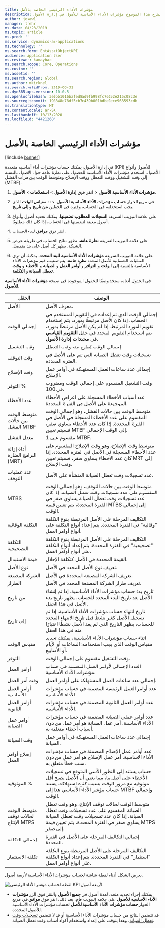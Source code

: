 ```yaml
---
title: ‏‫مؤشرات الأداء الرئيسي‬ الخاصة بالأصل
description: يشرح هذا الموضوع مؤشرات الأداء الأساسية للأصول في إدارة الأصول.
author: josaw1
manager: tfehr
ms.date: 08/23/2019
ms.topic: article
ms.prod: ''
ms.service: dynamics-ax-applications
ms.technology: ''
ms.search.form: EntAssetObjectKPI
audience: Application User
ms.reviewer: kamaybac
ms.search.scope: Core, Operations
ms.custom: ''
ms.assetid: ''
ms.search.region: Global
ms.author: mkirknel
ms.search.validFrom: 2019-08-31
ms.dyn365.ops.version: 10.0.5
ms.openlocfilehash: 3ebbb1016bafed8ad9fb998fc76152e215c08c3e
ms.sourcegitcommit: 199848e78df5cb7c439b001bdbe1ece963593cdb
ms.translationtype: HT
ms.contentlocale: ar-SA
ms.lasthandoff: 10/13/2020
ms.locfileid: "4421268"
---
```

# <a name="asset-kpis"></a>‏‫مؤشرات الأداء الرئيسي‬ الخاصة بالأصل

[!include [banner](../../includes/banner.md)]

 

في إدارة الأصول، يمكنك حساب مؤشرات أداء أساسيه متعددة (KPI) للأصول وأنواع الأصول. استخدم مؤشرات الأداء الأساسية للحصول على نظرة عامة حول الأصول بالنسبة إلى وقت التشغيل ووقت التعطل ووقت الإصلاح ومتوسط الوقت بين مرات الفشل (MTBF).

1. انقر فوق **إدارة الأصول** > **استعلامات** > **الأصول‏‎** > **مؤشرات الأداء الأساسية للأصول**.

2. في مربع الحوار **حساب مؤشرات الأداء الأساسية للأصول**، حدد **مقياس الوقت** الذي يجب استخدامه في الحساب، وفترة في الحقلين **من تاريخ** و **إلى تاريخ**. 

3. على علامة التبويب السريعة **السجلات المطلوب تضمينها**، يمكنك تحديد أصول وأنواع أصول معينة لتضمينها في الحساب، إذا كان ذلك مطلوبًا.

4. انقر فوق **موافق** لبدء الحساب.

5. على علامة التبويب السريعة **نظرة عامة**، تظهر نتائج الحساب في طريقة عرض الشبكة. يظهر كل أصل على بند منفصل.

6. على علامة التبويب السريعة **مؤشرات الأداء الأساسية للبند المحدد**، يمكنك أن ترى العمليات الحسابية للأصل المحدد **نظرة عامة**. يتم تصنيف قيم مؤشرات الأداء الأساسية بالنسبة إلى **الوقت** و **التوافر** و **أوامر العمل** و **الصيانة** و **الأخطاء** و **وقت تعطل الصيانة** و **التكلفة**.

في الجدول أدناه، ستجد وصفًا للحقول الموجودة في صفحة **مؤشرات الأداء الأساسية للأصول**.

| الحقل                   | الوصف                                                                                                                                                                                                                                                                                           |
|-------------------------|-------------------------------------------------------------------------------------------------------------------------------------------------------------------------------------------------------------------------------------------------------------------------------------------------------|
| الأصل                   | معرف الأصل.                                                                                                                                                                                                                                                                                             |
| إجمالي الوقت              | إجمالي الوقت الذي تم إعداده في التقويم المستخدم في الحساب. إذا كان الأصل مرتبطًا بمورد، يتم استخدام تقويم المورد المرتبط. إذا لم يكن الأصل مرتبطًا بمورد، يتم استخدام التقويم المحدد في حقل **التقويم القياسي** في **محددات إدارة الأصول**. |
| وقت التشغيل‬                  | إجمالي الوقت يُطرح منه وقت التعطل                                                                                                                                                                                                                                                                            |
| وقت التوقف                | تسجيلات وقت تعطل الصيانة التي تتم على الأصل في الفترة المحددة.                                                                                                                                                                                                                              |
| وقت الإصلاح             | إجمالي عدد ساعات العمل المستهلكة في أوامر عمل الإصلاح.                                                                                                                                                                                                                                            |
| التوفر %          | وقت التشغيل‬ المقسوم على إجمالي الوقت ومضروب في 100.                                                                                                                                                                                                                                                   |
| عدد الأخطاء        | عدد أسباب الأخطاء المسجلة على اعراض الأخطاء الموجودة على الأصل في الفترة المحددة.                                                                                                                                                                                                             |
| متوسط الوقت بين حالات الفشل MTBF                    | متوسط الوقت بين حالات الفشل، وهو إجمالي الوقت المقسوم على عدد الأخطاء المسجلة في الأصل في الفترة المحددة. إذا كان عدد الأخطاء يساوي صفر، فسيتم تعيين MTBF إلى الوقت الإجمالي.                                                                                                                   |
| معدل الفشل               | 1 مقسوم على MTBF.                                                                                                                                                                                                                                                                                    |
| أداة إزالة البرامج الضارة (MRT)                     | متوسط وقت الإصلاح، وهو وقت الإصلاح المقسوم على عدد الأخطاء المسجلة في الأصل في الفترة المحددة. إذا كان عدد الأخطاء يساوي صفر، فسيتم تعيين MRT إلى وقت الإصلاح.                                                                                                                           |
| عدد عمليات التوقف         | عدد تسجيلات وقت تعطل الصيانة المنشأة على الأصل.                                                                                                                                                                                                                                     |
| MTBS                    | متوسط الوقت بين حالات التوقف، وهو إجمالي الوقت المقسوم على عدد تسجيلات وقت تعطل الصيانة. إذا كان عدد تسجيلات وقت تعطل الصيانة يساوي صفر في الفترة المحددة، يتم تعيين قيمة MTBS إلى إجمالي الوقت.                                                                                      |
| التكلفة الوقائية         | التكاليف المرحلة على الأصل المرتبطة بنوع التكلفة "وقائية" في الفترة المحددة. يتم إعداد أنواع التكلفة على أنواع أوامر العمل.                                                                                                                                                                       |
| التكلفة التصحيحية         | التكاليف المرحلة على الأصل المرتبطة بنوع التكلفة "تصحيحية" في الفترة المحددة. يتم إعداد أنواع التكلفة على أنواع أوامر العمل.                                                                                                                                                                       |
| قيمة الاستبدال       | القيمة المحددة في الأصل كتكلفة الإحلال.                                                                                                                                                                                                                                                  |
| نوع الأصل             | تعريف نوع الأصل المحدد في الأصل.                                                                                                                                                                                                                                             |
| الشركة المصنعة           | تعريف الشركة المصنعة المحددة في الأصل.                                                                                                                                                                                                                                                 |
| الطراز                   | تعريف طراز الشركة المصنعة المحدد في الأصل.                                                                                                                                                                                                                                           |
| من تاريخ               | تاريخ بدء حساب مؤشرات الأداء الأساسية. إذا تم إنشاء الأصل بعد تاريخ البدء المحدد للحساب، يظهر تاريخ بدء الأصل في هذا الحقل.                                                                                                                                  |
| إلى تاريخ                 | تاريخ انتهاء حساب مؤشرات الأداء الأساسية. إذا تم تسجيل الأصل كغير نشط قبل تاريخ الانتهاء المحدد للحساب، يظهر التاريخ الذي لم يعد الأصل نشطًا اعتبارًا منه في هذا الحقل.                                                                                               |
| مقياس الوقت              | اثناء حساب مؤشرات الأداء الأساسية، يمكنك تحديد مقياس الوقت الذي يجب استخدامه: الساعات أو الأيام أو الأسابيع.                                                                                                                                                                                                            |
| التوفر            | وقت التشغيل مقسوم على إجمالي الوقت.                                                                                                                                                                                                                                                                         |
| أوامر العمل             | العدد الإجمالي لأوامر العمل المضمنة في حساب مؤشرات الأداء الأساسية.                                                                                                                                                                                                                                          |
| وقت أمر العمل         | إجمالي عدد ساعات العمل المستهلكة على أوامر العمل.                                                                                                                                                                                                                                               |
| أوامر العمل الأساسية     | عدد أوامر العمل الرئيسية المضمنة في حساب مؤشرات الأداء الأساسية.                                                                                                                                                                                                                                        |
| أوامر العمل الثانوية   | عدد أوامر العمل الثانوية المضمنة في حساب مؤشرات الأداء الأساسية.                                                                                                                                                                                                                                      |
| أوامر عمل الصيانة | عدد أوامر عملي الصيانة المضمنة في حساب مؤشرات الأداء الأساسية. أمر عمل الصيانة هو أمر عمل من دون أسباب أخطاء متعلقة به.                                                                                                                                                             |
| وقت الصيانة        | إجمالي عدد ساعات العمل المستهلكة في أوامر عمل الصيانة.                                                                                                                                                                                                                                       |
| إصلاح أوامر العمل      | عدد أوامر عمل الإصلاح المضمنة في حساب مؤشرات الأداء الأساسية. أمر عمل الإصلاح هو أمر عمل من دون سبب خطأ متعلق به.                                                                                                                                                                        |
| الموثوقية %           | حساب يستند إلى التطور الأسي المتوقع في تسجيلات الأخطاء على أصل ما، مما يعني أن الأصل يصبح أقل موثوقية مع مرور الوقت بسبب كثرة استهلاكه. يستند حساب مؤشر الأداء الأساسي هذا إلى MTBF وإجمالي الوقت.                                                            |
| متوسط الوقت لحالات توقف الإنتاج MTPS                    | متوسط الوقت لحالات توقف الإنتاج، وهو وقت تعطل الصيانة المقسوم على عدد تسجيلات وقت تعطل الصيانة. إذا كان عدد تسجيلات وقت تعطل الصيانة يساوي صفر في الفترة المحددة، يتم تعيين قيمة MTPS إلى صفر.                                                                               |
| إجمالي التكلفة              | إجمالي التكاليف المرحلة على الأصل في الفترة المحددة.                                                                                                                                                                                                                                              |
| تكلفة الاستثمار         | التكاليف المرحلة على الأصل المرتبطة بنوع التكلفة "استثمار" في الفترة المحددة. يتم إعداد أنواع التكلفة على أنواع أوامر العمل.                                                                                                                                                                       |

يعرض الشكل أدناه لقطة شاشة لحساب مؤشرات الأداء الأساسية لأربعة أصول.

![لقطة لحساب مؤشر الأداء الرئيسي KPI لأربعة أصول](media/11-controlling-and-reporting.png)

- يمكنك إجراء تحديد متعدد لعدة أصول في **جميع الأصول** والنقر فوق الزر **مؤشرات الأداء الأساسية للأصول** على علامة التبويب **عام**. بعد ذلك، انقر فوق **موافق** في مربع الحوار **حساب مؤشرات الأداء الأساسية للأصل** لحساب مؤشرات الأداء الأساسية للأصول المحددة.  
- قد تتضمن النتائج من حساب مؤشرات الأداء الأساسية أو قد لا تتضمن [تسجيلات وقت تعطل الصيانة](../work-orders/maintenance-downtime.md)، وهذا يتوقف على إعداد واستخدام أكواد أسباب وقت تعطل الصيانة. 

